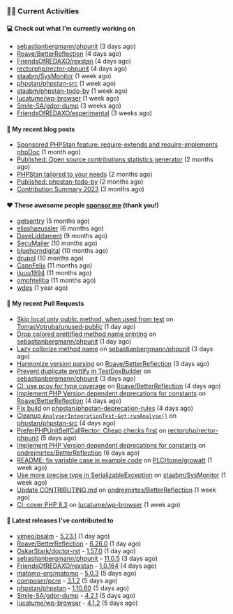 ### 👨‍💻 Current Activities


#### 💻 Check out what I'm currently working on

- [sebastianbergmann/phpunit](https://github.com/sebastianbergmann/phpunit) (3 days ago)
- [Roave/BetterReflection](https://github.com/Roave/BetterReflection) (4 days ago)
- [FriendsOfREDAXO/rexstan](https://github.com/FriendsOfREDAXO/rexstan) (4 days ago)
- [rectorphp/rector-phpunit](https://github.com/rectorphp/rector-phpunit) (4 days ago)
- [staabm/SysMonitor](https://github.com/staabm/SysMonitor) (1 week ago)
- [phpstan/phpstan-src](https://github.com/phpstan/phpstan-src) (1 week ago)
- [staabm/phpstan-todo-by](https://github.com/staabm/phpstan-todo-by) (1 week ago)
- [lucatume/wp-browser](https://github.com/lucatume/wp-browser) (1 week ago)
- [Smile-SA/gdpr-dump](https://github.com/Smile-SA/gdpr-dump) (3 weeks ago)
- [FriendsOfREDAXO/experimental](https://github.com/FriendsOfREDAXO/experimental) (3 weeks ago)


#### 📜 My recent blog posts

- [Sponsored PHPStan feature: require-extends and require-implements phpDoc](https://staabm.github.io/2024/01/15/phpstan-require-extends-implements.html) (1 month ago)
- [Published: Open source contributions statistics generator](https://staabm.github.io/2024/01/10/oss-contribs-published.html) (2 months ago)
- [PHPStan tailored to your needs](https://staabm.github.io/2024/01/01/phpstan-customizing.html) (2 months ago)
- [Published: phpstan-todo-by](https://staabm.github.io/2023/12/17/phpstan-todo-by-published.html) (2 months ago)
- [Contribution Summary 2023](https://staabm.github.io/2023/12/07/contribution-summary-2023.html) (3 months ago)


#### ❤️ These awesome people [sponsor me](https://github.com/sponsors/staabm) (thank you!)

- [getsentry](https://github.com/getsentry) (5 months ago)
- [eliashaeussler](https://github.com/eliashaeussler) (6 months ago)
- [DaveLiddament](https://github.com/DaveLiddament) (9 months ago)
- [SecuMailer](https://github.com/SecuMailer) (10 months ago)
- [bluehorndigital](https://github.com/bluehorndigital) (10 months ago)
- [drupol](https://github.com/drupol) (10 months ago)
- [CapnFelix](https://github.com/CapnFelix) (11 months ago)
- [iluuu1994](https://github.com/iluuu1994) (11 months ago)
- [omphteliba](https://github.com/omphteliba) (11 months ago)
- [wdes](https://github.com/wdes) (1 year ago)


#### 🔨 My recent Pull Requests

- [Skip local only public method, when used from test](https://github.com/TomasVotruba/unused-public/pull/103) on [TomasVotruba/unused-public](https://github.com/TomasVotruba/unused-public) (1 day ago)
- [Drop colored prettified method name printing](https://github.com/sebastianbergmann/phpunit/pull/5735) on [sebastianbergmann/phpunit](https://github.com/sebastianbergmann/phpunit) (1 day ago)
- [Lazy collorize method name](https://github.com/sebastianbergmann/phpunit/pull/5728) on [sebastianbergmann/phpunit](https://github.com/sebastianbergmann/phpunit) (3 days ago)
- [Harmonize version parsing](https://github.com/Roave/BetterReflection/pull/1398) on [Roave/BetterReflection](https://github.com/Roave/BetterReflection) (3 days ago)
- [Prevent duplicate prettify in TestDoxBuilder](https://github.com/sebastianbergmann/phpunit/pull/5727) on [sebastianbergmann/phpunit](https://github.com/sebastianbergmann/phpunit) (3 days ago)
- [CI: use pcov for type coverage](https://github.com/Roave/BetterReflection/pull/1397) on [Roave/BetterReflection](https://github.com/Roave/BetterReflection) (4 days ago)
- [Implement PHP Version dependent deprecations for constants](https://github.com/Roave/BetterReflection/pull/1396) on [Roave/BetterReflection](https://github.com/Roave/BetterReflection) (4 days ago)
- [Fix build](https://github.com/phpstan/phpstan-deprecation-rules/pull/113) on [phpstan/phpstan-deprecation-rules](https://github.com/phpstan/phpstan-deprecation-rules) (4 days ago)
- [Cleanup `AnalyserIntegrationTest-&gt;runAnalyse()`](https://github.com/phpstan/phpstan-src/pull/2960) on [phpstan/phpstan-src](https://github.com/phpstan/phpstan-src) (4 days ago)
- [PreferPHPUnitSelfCallRector: Cheap checks first](https://github.com/rectorphp/rector-phpunit/pull/316) on [rectorphp/rector-phpunit](https://github.com/rectorphp/rector-phpunit) (5 days ago)
- [Implement PHP Version dependent deprecations for constants](https://github.com/ondrejmirtes/BetterReflection/pull/36) on [ondrejmirtes/BetterReflection](https://github.com/ondrejmirtes/BetterReflection) (6 days ago)
- [README: fix variable case in example code](https://github.com/PLCHome/growatt/pull/25) on [PLCHome/growatt](https://github.com/PLCHome/growatt) (1 week ago)
- [Use more precise type in SerializableException](https://github.com/staabm/SysMonitor/pull/26) on [staabm/SysMonitor](https://github.com/staabm/SysMonitor) (1 week ago)
- [Update CONTRIBUTING.md](https://github.com/ondrejmirtes/BetterReflection/pull/35) on [ondrejmirtes/BetterReflection](https://github.com/ondrejmirtes/BetterReflection) (1 week ago)
- [CI: cover PHP 8.3](https://github.com/lucatume/wp-browser/pull/703) on [lucatume/wp-browser](https://github.com/lucatume/wp-browser) (1 week ago)


#### 🔭 Latest releases I've contributed to

- [vimeo/psalm](https://github.com/vimeo/psalm) - [5.23.1](https://github.com/vimeo/psalm/releases/tag/5.23.1) (1 day ago)
- [Roave/BetterReflection](https://github.com/Roave/BetterReflection) - [6.26.0](https://github.com/Roave/BetterReflection/releases/tag/6.26.0) (1 day ago)
- [OskarStark/doctor-rst](https://github.com/OskarStark/doctor-rst) - [1.57.0](https://github.com/OskarStark/doctor-rst/releases/tag/1.57.0) (1 day ago)
- [sebastianbergmann/phpunit](https://github.com/sebastianbergmann/phpunit) - [11.0.5](https://github.com/sebastianbergmann/phpunit/releases/tag/11.0.5) (3 days ago)
- [FriendsOfREDAXO/rexstan](https://github.com/FriendsOfREDAXO/rexstan) - [1.0.164](https://github.com/FriendsOfREDAXO/rexstan/releases/tag/1.0.164) (4 days ago)
- [matomo-org/matomo](https://github.com/matomo-org/matomo) - [5.0.3](https://github.com/matomo-org/matomo/releases/tag/5.0.3) (5 days ago)
- [composer/pcre](https://github.com/composer/pcre) - [3.1.2](https://github.com/composer/pcre/releases/tag/3.1.2) (5 days ago)
- [phpstan/phpstan](https://github.com/phpstan/phpstan) - [1.10.60](https://github.com/phpstan/phpstan/releases/tag/1.10.60) (5 days ago)
- [Smile-SA/gdpr-dump](https://github.com/Smile-SA/gdpr-dump) - [4.2.1](https://github.com/Smile-SA/gdpr-dump/releases/tag/4.2.1) (5 days ago)
- [lucatume/wp-browser](https://github.com/lucatume/wp-browser) - [4.1.2](https://github.com/lucatume/wp-browser/releases/tag/4.1.2) (5 days ago)
